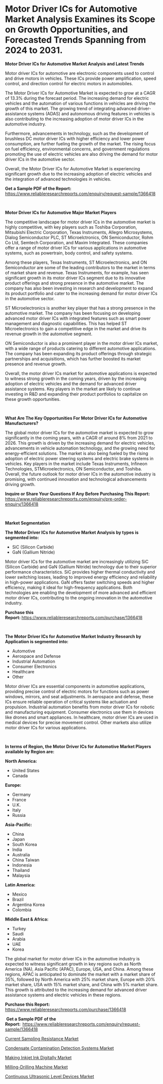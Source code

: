 <p><h1>Motor Driver ICs for Automotive Market Analysis Examines its Scope on Growth Opportunities, and Forecasted Trends Spanning from 2024 to 2031.</h1></p><p><strong>Motor Driver ICs for Automotive Market Analysis and Latest Trends</strong></p>
<p><p>Motor driver ICs for automotive are electronic components used to control and drive motors in vehicles. These ICs provide power amplification, speed control, and direction control for electric motors in automobiles.</p><p>The Motor Driver ICs for Automotive Market is expected to grow at a CAGR of 13.3% during the forecast period. The increasing demand for electric vehicles and the automation of various functions in vehicles are driving the growth of this market. The growing trend of integrating advanced driver-assistance systems (ADAS) and autonomous driving features in vehicles is also contributing to the increasing adoption of motor driver ICs in the automotive industry.</p><p>Furthermore, advancements in technology, such as the development of brushless DC motor driver ICs with higher efficiency and lower power consumption, are further fueling the growth of the market. The rising focus on fuel efficiency, environmental concerns, and government regulations promoting the use of electric vehicles are also driving the demand for motor driver ICs in the automotive sector.</p><p>Overall, the Motor Driver ICs for Automotive Market is experiencing significant growth due to the increasing adoption of electric vehicles and the integration of advanced technologies in vehicles.</p></p>
<p><strong>Get a Sample PDF of the Report:&nbsp;</strong> <a href="https://www.reliableresearchreports.com/enquiry/request-sample/1366418">https://www.reliableresearchreports.com/enquiry/request-sample/1366418</a></p>
<p>&nbsp;</p>
<p><strong>Motor Driver ICs for Automotive Major Market Players</strong></p>
<p><p>The competitive landscape for motor driver ICs in the automotive market is highly competitive, with key players such as Toshiba Corporation, Mitsubishi Electric Corporation, Texas Instruments, Allegro Microsystems, Dialog Semiconductor PLC, ST Microelctronics, ON Semiconductor, Rohm Co Ltd, Semtech Corporation, and Maxim Integrated. These companies offer a range of motor driver ICs for various applications in automotive systems, such as powertrain, body control, and safety systems.</p><p>Among these players, Texas Instruments, ST Microelectronics, and ON Semiconductor are some of the leading contributors to the market in terms of market share and revenue. Texas Instruments, for example, has seen significant growth in its motor driver ICs segment due to its innovative product offerings and strong presence in the automotive market. The company has also been investing in research and development to expand its product portfolio and cater to the increasing demand for motor driver ICs in the automotive sector.</p><p>ST Microelectronics is another key player that has a strong presence in the automotive market. The company has been focusing on developing advanced motor driver ICs with integrated features such as smart power management and diagnostic capabilities. This has helped ST Microelectronics to gain a competitive edge in the market and drive its revenue growth in the automotive segment.</p><p>ON Semiconductor is also a prominent player in the motor driver ICs market, with a wide range of products catering to different automotive applications. The company has been expanding its product offerings through strategic partnerships and acquisitions, which has further boosted its market presence and revenue growth.</p><p>Overall, the motor driver ICs market for automotive applications is expected to witness strong growth in the coming years, driven by the increasing adoption of electric vehicles and the demand for advanced driver assistance systems. Key players in the market are likely to continue investing in R&D and expanding their product portfolios to capitalize on these growth opportunities.</p></p>
<p>&nbsp;</p>
<p><strong>What Are The Key Opportunities For Motor Driver ICs for Automotive Manufacturers?</strong></p>
<p><p>The global motor driver ICs for the automotive market is expected to grow significantly in the coming years, with a CAGR of around 8% from 2021 to 2026. This growth is driven by the increasing demand for electric vehicles, advancements in vehicle automation technology, and the growing need for energy-efficient solutions. The market is also being fueled by the rising adoption of electric power steering systems and electric brake systems in vehicles. Key players in the market include Texas Instruments, Infineon Technologies, STMicroelectronics, ON Semiconductor, and Toshiba. Overall, the future outlook for motor driver ICs in the automotive industry is promising, with continued innovation and technological advancements driving growth.</p></p>
<p><strong>Inquire or Share Your Questions If Any Before Purchasing This Report:</strong> <a href="https://www.reliableresearchreports.com/enquiry/pre-order-enquiry/1366418">https://www.reliableresearchreports.com/enquiry/pre-order-enquiry/1366418</a></p>
<p>&nbsp;</p>
<p><strong>Market Segmentation</strong></p>
<p><strong>The Motor Driver ICs for Automotive Market Analysis by types is segmented into:</strong></p>
<p><ul><li>SiC (Silicon Carbide)</li><li>GaN (Gallium Nitride)</li></ul></p>
<p><p>Motor driver ICs for the automotive market are increasingly utilizing SiC (Silicon Carbide) and GaN (Gallium Nitride) technology due to their superior performance characteristics. SiC provides higher thermal conductivity and lower switching losses, leading to improved energy efficiency and reliability in high-power applications. GaN offers faster switching speeds and higher efficiency, making it ideal for high-frequency applications. Both technologies are enabling the development of more advanced and efficient motor driver ICs, contributing to the ongoing innovation in the automotive industry.</p></p>
<p><strong>Purchase this Report:&nbsp;</strong><a href="https://www.reliableresearchreports.com/purchase/1366418">https://www.reliableresearchreports.com/purchase/1366418</a></p>
<p>&nbsp;</p>
<p><strong>The Motor Driver ICs for Automotive Market Industry Research by Application is segmented into:</strong></p>
<p><ul><li>Automotive</li><li>Aerospace and Defense</li><li>Industrial Automation</li><li>Consumer Electronics</li><li>Healthcare</li><li>Other</li></ul></p>
<p><p>Motor driver ICs are essential components in automotive applications, providing precise control of electric motors for functions such as power windows, mirrors, and seat adjustments. In aerospace and defense, these ICs ensure reliable operation of critical systems like actuation and propulsion. Industrial automation benefits from motor driver ICs for robotic and manufacturing equipment. Consumer electronics use them in devices like drones and smart appliances. In healthcare, motor driver ICs are used in medical devices for precise movement control. Other markets also utilize motor driver ICs for various applications.</p></p>
<p>&nbsp;</p>
<p><strong>In terms of Region, the Motor Driver ICs for Automotive Market Players available by Region are:</strong></p>
<p>
    <p> <strong> North America: </strong>
        <ul>
            <li>United States</li>
            <li>Canada</li>
        </ul>
        </p> 
    <p> <strong> Europe: </strong>
        <ul>
            <li>Germany</li>
            <li>France</li>
            <li>U.K.</li>
            <li>Italy</li>
            <li>Russia</li>
        </ul>
        </p> 
    <p> <strong> Asia-Pacific: </strong>
        <ul>
            <li>China</li>
            <li>Japan</li>
            <li>South Korea</li>
            <li>India</li>
            <li>Australia</li>
            <li>China Taiwan</li>
            <li>Indonesia</li>
            <li>Thailand</li>
            <li>Malaysia</li>
        </ul>
        </p> 
    <p> <strong> Latin America: </strong>
        <ul>
            <li>Mexico</li>
            <li>Brazil</li>
            <li>Argentina Korea</li>
            <li>Colombia</li>
        </ul>
        </p> 
    <p> <strong> Middle East & Africa: </strong>
        <ul>
            <li>Turkey</li>
            <li>Saudi</li>
            <li>Arabia</li>
            <li>UAE</li>
            <li>Korea</li>
        </ul>
    </p>
    </p>
<p><p>The global market for motor driver ICs in the automotive industry is expected to witness significant growth in key regions such as North America (NA), Asia Pacific (APAC), Europe, USA, and China. Among these regions, APAC is anticipated to dominate the market with a market share of 35%, followed by North America with 25% market share, Europe with 20% market share, USA with 15% market share, and China with 5% market share. This growth is attributed to the increasing demand for advanced driver assistance systems and electric vehicles in these regions.</p></p>
<p><strong>Purchase this Report: </strong><a href="https://www.reliableresearchreports.com/purchase/1366418">https://www.reliableresearchreports.com/purchase/1366418</a></p>
<p>&nbsp;<strong>Get a Sample PDF of the Report:&nbsp;&nbsp;</strong><a href="https://www.reliableresearchreports.com/enquiry/request-sample/1366418">https://www.reliableresearchreports.com/enquiry/request-sample/1366418</a></p>
<p><strong></strong></p>
<p><p><a href="https://github.com/julyju69/Market-Research-Report-List-1/blob/main/current-sampling-resistance-market.md">Current Sampling Resistance Market</a></p><p><a href="https://medium.com/@dioncollins8227/condensate-contamination-detection-systems-market-size-cagr-trends-2024-2030-41cdb47b17d4">Condensate Contamination Detection Systems Market</a></p><p><a href="https://github.com/nathandecarvalho/Market-Research-Report-List-1/blob/main/making-inkjet-ink-digitally-market.md">Making Inkjet Ink Digitally Market</a></p><p><a href="https://medium.com/@debramedina73/milling-drilling-machine-market-insight-market-trends-growth-forecasted-from-2024-to-2031-e42ae3ddb84a">Milling-Drilling Machine Market</a></p><p><a href="https://medium.com/@dioncollins8227/continuous-ultrasonic-level-devices-market-size-reveals-the-best-marketing-channels-in-global-bfe89f2dc523">Continuous Ultrasonic Level Devices Market</a></p></p>